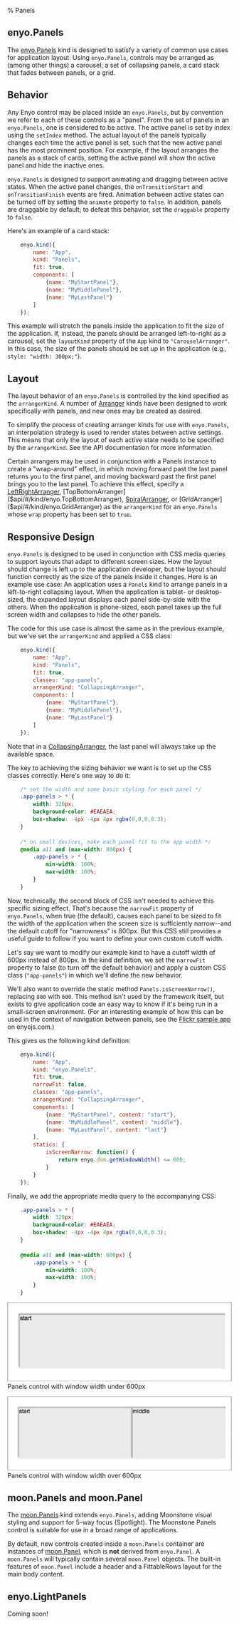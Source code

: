 % Panels

## enyo.Panels

The [enyo.Panels]($api/#/kind/enyo.Panels) kind is designed to satisfy a variety
of common use cases for application layout.  Using `enyo.Panels`, controls may
be arranged as (among other things) a carousel, a set of collapsing panels, a
card stack that fades between panels, or a grid.

## Behavior

Any Enyo control may be placed inside an `enyo.Panels`, but by convention we
refer to each of these controls as a "panel".  From the set of panels in an
`enyo.Panels`, one is considered to be active.  The active panel is set by index
using the `setIndex` method.  The actual layout of the panels typically changes
each time the active panel is set, such that the new active panel has the most
prominent position.  For example, if the layout arranges the panels as a stack
of cards, setting the active panel will show the active panel and hide the
inactive ones.

`enyo.Panels` is designed to support animating and dragging between active
states.  When the active panel changes, the `onTransitionStart` and
`onTransitionFinish` events are fired.  Animation between active states can be
turned off by setting the `animate` property to `false`.  In addition, panels
are draggable by default; to defeat this behavior, set the `draggable` property
to `false`.

Here's an example of a card stack:

```javascript
    enyo.kind({
        name: "App",
        kind: "Panels",
        fit: true,
        components: [
            {name: "MyStartPanel"},
            {name: "MyMiddlePanel"},
            {name: "MyLastPanel"}
        ]
    });
```

This example will stretch the panels inside the application to fit the size of
the application.  If, instead, the panels should be arranged left-to-right as a
carousel, set the `layoutKind` property of the `App` kind to `"CarouselArranger"`.
In this case, the size of the panels should be set up in the application (e.g.,
`style: "width: 300px;"`).

## Layout

The layout behavior of an `enyo.Panels` is controlled by the kind specified as
the `arrangerKind`.  A number of [Arranger](arrangers.html) kinds have been
designed to work specifically with panels, and new ones may be created as
desired.

To simplify the process of creating arranger kinds for use with `enyo.Panels`,
an interpolation strategy is used to render states between active settings.
This means that only the layout of each active state needs to be specified by
the `arrangerKind`.  See the API documentation for more information.

Certain arrangers may be used in conjunction with a Panels instance to create a
"wrap-around" effect, in which moving forward past the last panel returns you to
the first panel, and moving backward past the first panel brings you to the last
panel.  To achieve this effect, specify a
[LeftRightArranger]($api/#/kind/enyo.LeftRightArranger),
[TopBottomArranger]($api/#/kind/enyo.TopBottomArranger),
[SpiralArranger]($api/#/kind/enyo.SpiralArranger), or
[GridArranger]($api/#/kind/enyo.GridArranger) as the
`arrangerKind` for an `enyo.Panels` whose `wrap` property has been set to
`true`.

## Responsive Design

`enyo.Panels` is designed to be used in conjunction with CSS media queries to
support layouts that adapt to different screen sizes.  How the layout should
change is left up to the application developer, but the layout should function
correctly as the size of the panels inside it changes.  Here is an example use
case: An application uses a `Panels` kind to arrange panels in a left-to-right
collapsing layout.  When the application is tablet- or desktop-sized, the
expanded layout displays each panel side-by-side with the others.  When the
application is phone-sized, each panel takes up the full screen width and
collapses to hide the other panels.

The code for this use case is almost the same as in the previous example, but
we've set the `arrangerKind` and applied a CSS class:

```javascript
    enyo.kind({
        name: "App",
        kind: "Panels",
        fit: true,
        classes: "app-panels",
        arrangerKind: "CollapsingArranger",
        components: [
            {name: "MyStartPanel"},
            {name: "MyMiddlePanel"},
            {name: "MyLastPanel"}
        ]
    });
```

Note that in a [CollapsingArranger]($api/#/kind/enyo.CollapsingArranger), the
last panel will always take up the available space.

The key to achieving the sizing behavior we want is to set up the CSS classes
correctly.  Here's one way to do it:

```css
    /* set the width and some basic styling for each panel */
    .app-panels > * {
        width: 320px;
        background-color: #EAEAEA;
        box-shadow: -4px -4px 4px rgba(0,0,0,0.3);
    }

    /* on small devices, make each panel fit to the app width */
    @media all and (max-width: 800px) {
        .app-panels > * {
            min-width: 100%;
            max-width: 100%;
        }
    }
```

Now, technically, the second block of CSS isn't needed to achieve this specific
sizing effect.  That's because the `narrowFit` property of `enyo.Panels`, when
true (the default), causes each panel to be sized to fit the width of the
application when the screen size is sufficiently narrow--and the default cutoff
for "narrowness" is 800px.  But this CSS still provides a useful guide to follow
if you want to define your own custom cutoff width.

Let's say we want to modify our example kind to have a cutoff width of 600px
instead of 800px.  In the kind definition, we set the `narrowFit` property to
false (to turn off the default behavior) and apply a custom CSS class
(`"app-panels"`) in which we'll define the new behavior.

We'll also want to override the static method `Panels.isScreenNarrow()`,
replacing `800` with `600`.  This method isn't used by the framework itself, but
exists to give application code an easy way to know if it's being run in a
small-screen environment.  (For an interesting example of how this can be used
in the context of navigation between panels, see the [Flickr sample
app](http://enyojs.com/samples/panels/app-flickr.html) on enyojs.com.)

This gives us the following kind definition:

```javascript
    enyo.kind({
        name: "App",
        kind: "enyo.Panels",
        fit: true,
        narrowFit: false,
        classes: "app-panels",
        arrangerKind: "CollapsingArranger",
        components: [
            {name: "MyStartPanel", content: "start"},
            {name: "MyMiddlePanel", content: "middle"},
            {name: "MyLastPanel", content: "last"}
        ],
        statics: {
            isScreenNarrow: function() {
                return enyo.dom.getWindowWidth() <= 600;
            }
        }
    });
```

Finally, we add the appropriate media query to the accompanying CSS:

```css
    .app-panels > * {
        width: 320px;
        background-color: #EAEAEA;
        box-shadow: -4px -4px 4px rgba(0,0,0,0.3);
    }

    @media all and (max-width: 600px) {
        .app-panels > * {
            min-width: 100%;
            max-width: 100%;
        }
    }
```

![_Panels control with window width under 600px_](../../assets/enyo-panels-1.png)  
Panels control with window width under 600px  

![_Panels control with window width over 600px_](../../assets/enyo-panels-2.png)  
Panels control with window width over 600px

## moon.Panels and moon.Panel

The [moon.Panels]($api/#/kind/moon.Panels) kind extends `enyo.Panels`, adding
Moonstone visual styling and support for 5-way focus (Spotlight).  The Moonstone
Panels control is suitable for use in a broad range of applications.

By default, new controls created inside a `moon.Panels` container are instances
of [moon.Panel]($api/#/kind/moon.Panel), which is **not** derived from
`enyo.Panel`.  A `moon.Panels` will typically contain several `moon.Panel`
objects.  The built-in features of `moon.Panel` include a header and a
FittableRows layout for the main body content.

## enyo.LightPanels

Coming soon!
